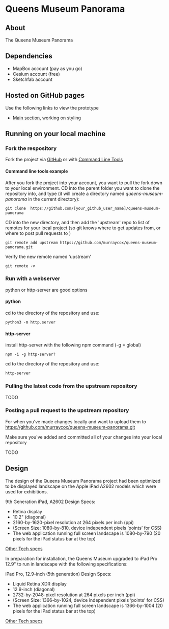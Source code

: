 # Queens Museum Panorama 
## About
The Queens Museum Panorama

## Dependencies
* MapBox account (pay as you go)
* Cesium account (free)
* Sketchfab account

## Hosted on GitHub pages

Use the following links to view the prototype
- [Main section](https://murraycox.github.io/queens-museum-panorama/), working on styling

## Running on your local machine

### Fork the respository

Fork the project via [GitHub](https://docs.github.com/en/get-started/quickstart/contributing-to-projects) or with [Command Line Tools](https://gist.github.com/Chaser324/ce0505fbed06b947d962)

#### Command line tools example

After you fork the project into your account, you want to pull the fork down to your local environment.
CD into the parent folder you want to clone the repository into, and type (it will create a directory named *queens-museum-panoroma* in the current directory):
```
git clone  https://github.com/[your_github_user_name]/queens-museum-panorama
```

CD into the new directory, and then add the 'upstream' repo to list of remotes for your local project (so git knows where to get updates from, or where to post pull requests to
)
```
git remote add upstream https://github.com/murraycox/queens-museum-panorama.git
```

Verify the new remote named 'upstream'
```
git remote -v
```

### Run with a webserver

python or http-server are good options

#### python

cd to the directory of the repository and use:

```
python3 -m http.server
```

#### http-server

install http-server with the following npm command (-g = global)

```
npm -i -g http-server?
```

cd to the directory of the repository and use:

```
http-server
```

### Pulling the latest code from the upstream repository

TODO

### Posting a pull request to the upstream repository

For when you've made changes locally and want to upload them to https://github.com/murraycox/queens-museum-panorama.git

Make sure you've added and committed all of your changes into your local repository

TODO

## Design


The design of the Queens Museum Panorama project had been optimized to be displayed landscape on the Apple iPad A2602 models which were used for exhibitions.

9th Generation iPad, A2602
Design Specs:
* Retina display
* 10.2" (diagonal)
* 2160-by-1620-pixel resolution at 264 pixels per inch (ppi)
* (Screen Size: 1080-by-810, device independent pixels ‘points’ for CSS)
* The web application running full screen landscape is 1080-by-790 (20 pixels for the iPad status bar at the top)

[Other Tech specs](https://support.apple.com/kb/SP849?locale=en_US)

In preparation for installation, the Queens Museum upgraded to iPad Pro 12.9" to run in landscape with the following specifications:

iPad Pro, 12.9-inch (5th generation)
Design Specs:
* Liquid Retina XDR display
* 12.9-inch (diagonal)
* 2732-by-2048-pixel resolution at 264 pixels per inch (ppi)
* (Screen Size: 1366-by-1024, device independent pixels ‘points’ for CSS)
* The web application running full screen landscape is 1366-by-1004 (20 pixels for the iPad status bar at the top)

[Other Tech specs](https://support.apple.com/kb/SP844?locale=en_US)